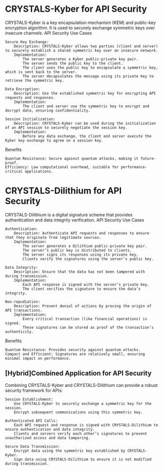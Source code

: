 # CRYSTALS-Kyber for API Security

CRYSTALS-Kyber is a key encapsulation mechanism (KEM) and public-key encryption algorithm. It is used to securely exchange symmetric keys over insecure channels.
API Security Use Cases

    Secure Key Exchange:
        Description: CRYSTALS-Kyber allows two parties (client and server) to securely establish a shared symmetric key over an insecure network.
        Implementation:
            The server generates a Kyber public-private key pair.
            The server sends the public key to the client.
            The client uses the public key to encapsulate a symmetric key, which is sent back to the server.
            The server decapsulates the message using its private key to retrieve the symmetric key.

    Data Encryption:
        Description: Use the established symmetric key for encrypting API requests and responses.
        Implementation:
            The client and server use the symmetric key to encrypt and decrypt data, ensuring confidentiality.

    Session Initialization:
        Description: CRYSTALS-Kyber can be used during the initialization of an API session to securely negotiate the session key.
        Implementation:
            Before any data exchange, the client and server execute the Kyber key exchange to agree on a session key.

Benefits

    Quantum Resistance: Secure against quantum attacks, making it future-proof.
    Efficiency: Low computational overhead, suitable for performance-critical applications.

# CRYSTALS-Dilithium for API Security

CRYSTALS-Dilithium is a digital signature scheme that provides authentication and data integrity verification.
API Security Use Cases

    Authentication:
        Description: Authenticate API requests and responses to ensure that they originate from legitimate sources.
        Implementation:
            The server generates a Dilithium public-private key pair.
            The server’s public key is distributed to clients.
            The server signs its responses using its private key.
            Clients verify the signatures using the server’s public key.

    Data Integrity:
        Description: Ensure that the data has not been tampered with during transmission.
        Implementation:
            Each API response is signed with the server’s private key.
            The client verifies the signature to ensure the data’s integrity.

    Non-repudiation:
        Description: Prevent denial of actions by proving the origin of API transactions.
        Implementation:
            Every critical transaction (like financial operations) is signed.
            These signatures can be stored as proof of the transaction’s authenticity.

Benefits

    Quantum Resistance: Provides security against quantum attacks.
    Compact and Efficient: Signatures are relatively small, ensuring minimal impact on performance.

## [Hybrid]Combined Application for API Security

Combining CRYSTALS-Kyber and CRYSTALS-Dilithium can provide a robust security framework for APIs:

    Session Establishment:
        Use CRYSTALS-Kyber to securely exchange a symmetric key for the session.
        Encrypt subsequent communications using this symmetric key.

    Authenticated API Calls:
        Each API request and response is signed with CRYSTALS-Dilithium to ensure authentication and data integrity.
        Clients and servers verify each other’s signatures to prevent unauthorized access and data tampering.

    Secure Data Transmission:
        Encrypt data using the symmetric key established by CRYSTALS-Kyber.
        Sign data using CRYSTALS-Dilithium to ensure it is not modified during transmission.
